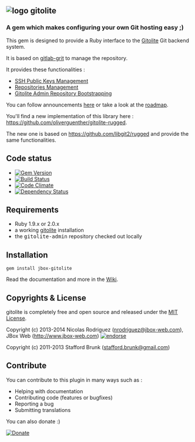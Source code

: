 ## ![logo](https://raw.github.com/jbox-web/gitolite/gh-pages/images/git_logo.png) gitolite

### A gem which makes configuring your own Git hosting easy ;)

This gem is designed to provide a Ruby interface to the [Gitolite](https://github.com/sitaramc/gitolite) Git backend system.

It is based on [gitlab-grit](https://github.com/gitlabhq/grit) to manage the repository.

It provides these functionalities :

* [SSH Public Keys Management](https://github.com/jbox-web/gitolite/wiki/Features#wiki-ssh-public-keys-management)
* [Repositories Management](https://github.com/jbox-web/gitolite/wiki/Features#wiki-repositories-management)
* [Gitolite Admin Repository Bootstrapping](https://github.com/jbox-web/gitolite/wiki/Features#wiki-gitolite-admin-repository-bootstrapping)

You can follow announcements [here](https://github.com/jbox-web/gitolite/wiki/Announcements) or take a look at the [roadmap](https://github.com/jbox-web/gitolite/wiki/Roadmap).

You'll find a new implementation of this library here : https://github.com/oliverguenther/gitolite-rugged.

The new one is based on https://github.com/libgit2/rugged and provide the same functionalities.


## Code status

* [![Gem Version](https://badge.fury.io/rb/jbox-gitolite.svg)](http://badge.fury.io/rb/jbox-gitolite)
* [![Build Status](https://travis-ci.org/jbox-web/gitolite.svg?branch=devel)](https://travis-ci.org/jbox-web/gitolite)
* [![Code Climate](https://codeclimate.com/github/jbox-web/gitolite.png)](https://codeclimate.com/github/jbox-web/gitolite)
* [![Dependency Status](https://gemnasium.com/jbox-web/gitolite.svg)](https://gemnasium.com/jbox-web/gitolite)

## Requirements ##
* Ruby 1.9.x or 2.0.x
* a working [gitolite](https://github.com/sitaramc/gitolite) installation
* the <tt>gitolite-admin</tt> repository checked out locally

## Installation ##

    gem install jbox-gitolite

Read the documentation and more in the [Wiki](https://github.com/jbox-web/gitolite/wiki).

## Copyrights & License
gitolite is completely free and open source and released under the [MIT License](https://github.com/jbox-web/gitolite/blob/devel/LICENSE).

Copyright (c) 2013-2014 Nicolas Rodriguez (nrodriguez@jbox-web.com), JBox Web (http://www.jbox-web.com) [![endorse](https://api.coderwall.com/n-rodriguez/endorsecount.png)](https://coderwall.com/n-rodriguez)

Copyright (c) 2011-2013 Stafford Brunk (stafford.brunk@gmail.com)

## Contribute

You can contribute to this plugin in many ways such as :
* Helping with documentation
* Contributing code (features or bugfixes)
* Reporting a bug
* Submitting translations

You can also donate :)

[![Donate](https://www.paypalobjects.com/en_US/i/btn/btn_donate_LG.gif)](https://www.paypal.com/cgi-bin/webscr?cmd=_s-xclick&hosted_button_id=FBT7E7DAVVEEU)
